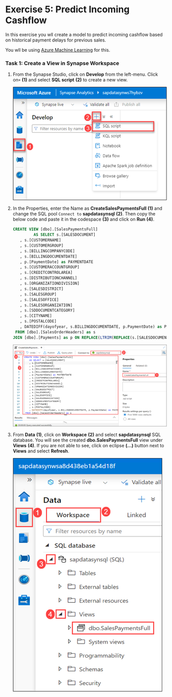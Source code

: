 # Exercise 5: Predict Incoming Cashflow

In this exercise you wll create a model to predict incoming cashflow based on historical payment delays for previous sales.

You wll be using [Azure Machine Learning](https://ml.azure.com/) for this.

### Task 1: Create a View in Synapse Workspace

1. From the Synapse Studio, click on **Develop** from the left-menu. Click on```+``` **(1)** and select **SQL script** **(2)** to create a new view.

   ![](media/ex5-t1-step1.png)
   
2. In the Properties, enter the Name as **CreateSalesPaymentsFull** **(1)** and change the SQL pool ```Connect to``` **sapdatasynsql** **(2)**. Then copy the below code and paste it in the codespace **(3)** and click on **Run** **(4)**.

   ```sql
   CREATE VIEW [dbo].[SalesPaymentsFull]
	        AS SELECT s.[SALESDOCUMENT]
      , s.[CUSTOMERNAME]
      , s.[CUSTOMERGROUP]
      , s.[BILLINGCOMPANYCODE]
      , s.[BILLINGDOCUMENTDATE]
      , p.[PaymentDate] as PAYMENTDATE
      , s.[CUSTOMERACCOUNTGROUP]
      , s.[CREDITCONTROLAREA]
      , s.[DISTRIBUTIONCHANNEL]
      , s.[ORGANIZATIONDIVISION]
      , s.[SALESDISTRICT]
      , s.[SALESGROUP]
      , s.[SALESOFFICE]
      , s.[SALESORGANIZATION]
      , s.[SDDOCUMENTCATEGORY]
      , s.[CITYNAME]
      , s.[POSTALCODE]
      , DATEDIFF(dayofyear, s.BILLINGDOCUMENTDATE, p.PaymentDate) as PAYMENTDELAYINDAYS
    FROM [dbo].[SalesOrderHeaders] as s
   JOIN [dbo].[Payments] as p ON REPLACE(LTRIM(REPLACE(s.[SALESDOCUMENT], '0', ' ')), ' ', '0') = p.[SalesOrderNr]
   ```
   
   ![](media/ex5-t1-step2.png)
   
3. From **Data** **(1)**, click on **Workspace** **(2)** and select **sapdatasynsql** SQL database.  You will see the created **dbo.SalesPaymentsFull** view under **Views** **(4)**. If you are not able to see, click on eclipse **(...)** button next to **Views** and select **Refresh**.

   ![](media/ex5-t1-step3.png)
   
   
   
   
   
   
   
